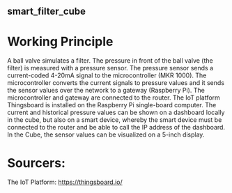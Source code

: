 ## smart_filter_cube

# Working Principle

A ball valve simulates a filter.
The pressure in front of the ball valve (the filter) is measured with a pressure sensor.
The pressure sensor sends a current-coded 4-20mA signal to the microcontroller (MKR 1000).
The microcontroller converts the current signals to pressure values and it sends the sensor values over the network to a gateway (Raspberry Pi).
The microcontroller and gateway are connected to the router.
The IoT platform Thingsboard is installed on the Raspberry Pi single-board computer.
The current and historical pressure values can be shown on a dashboard locally in the cube, but also on a smart device, whereby the smart device must be connected to the router and be able to call the IP address of the dashboard.
In the Cube, the sensor values can be visualized on a 5-inch display.

# Sourcers:
The IoT Platform:
https://thingsboard.io/
